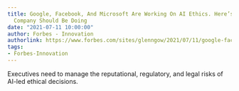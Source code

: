 ```yaml
---
title: Google, Facebook, And Microsoft Are Working On AI Ethics. Here’s What Your
  Company Should Be Doing
date: "2021-07-11 10:00:00"
author: Forbes - Innovation
authorlink: https://www.forbes.com/sites/glenngow/2021/07/11/google-facebook-and-microsoft-are-working-on-ai-ethics-heres-what-your-company-should-be-doing/
tags:
- Forbes-Innovation
---
```

Executives need to manage the reputational, regulatory, and legal risks of AI-led ethical decisions.